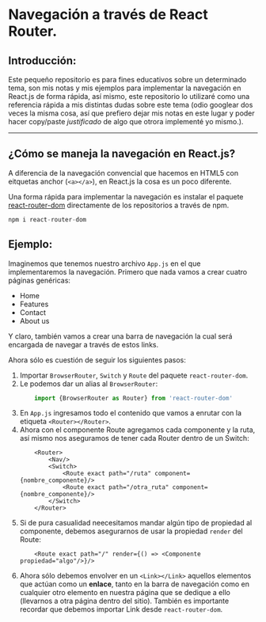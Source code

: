 # Navegación a través de React Router.

## Introducción:
Este pequeño repositorio es para fines educativos sobre un determinado tema, son mis notas y mis ejemplos para implementar la navegación en React.js de forma rápida, así mismo, este repositorio lo utilizaré como una referencia rápida a mis distintas dudas sobre este tema (odio googlear dos veces la misma cosa, así que prefiero dejar mis notas en este lugar y poder hacer copy/paste *justificado* de algo que otrora implementé yo mismo.).

***

## ¿Cómo se maneja la navegación en React.js?

A diferencia de la navegación convencial que hacemos en HTML5 con eitquetas anchor (`<a></a>`), en React.js la cosa es un poco diferente.

Una forma rápida para implementar la navegación es instalar el paquete [react-router-dom](https://www.npmjs.com/package/react-router-dom) directamente de los repositorios a través de npm.

```javascript
npm i react-router-dom
```

## Ejemplo:

Imaginemos que tenemos nuestro archivo `App.js` en el que implementaremos la navegación. Primero que nada vamos a crear cuatro páginas genéricas:

* Home
* Features
* Contact
* About us
  
Y claro, también vamos a crear una barra de navegación la cual será encargada de navegar a través de estos links.

Ahora sólo es cuestión de seguir los siguientes pasos:

1. Importar `BrowserRouter`, `Switch` y `Route` del paquete `react-router-dom`.
2. Le podemos dar un alias al `BrowserRouter`: 
    ```javascript
        import {BrowserRouter as Router} from 'react-router-dom'
    ```
3. En `App.js` ingresamos todo el contenido que vamos a enrutar con la etiqueta `<Router></Router>`.
4. Ahora con el componente Route agregamos cada componente y la ruta, así mismo nos aseguramos de tener cada Router dentro de un Switch:
    ```JSX
        <Router>
            <Nav/>
            <Switch>
                <Route exact path="/ruta" component={nombre_componente}/>
                <Route exact path="/otra_ruta" component={nombre_componente}/>
            </Switch>
        </Router>
    ```
5. Si de pura casualidad neecesitamos mandar algún tipo de propiedad al componente, debemos asegurarnos de usar la propiedad `render` del Route:
    ```JSX
        <Route exact path="/" render={() => <Componente propiedad="algo"/>}/>
    ```
6. Ahora sólo debemos envolver en un `<Link></Link>` aquellos elementos que actúan como un **enlace**, tanto en la barra de navegación como en cualquier otro elemento en nuestra página que se dedique a ello (llevarnos a otra página dentro del sitio). También es importante recordar que debemos importar Link desde `react-router-dom`.